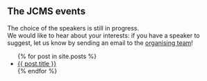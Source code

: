 
## The JCMS events

The choice of the speakers is still in progress.
<br>
We would like to hear about your interests: if you have a speaker to suggest, let us know by sending an email to the [organising team](../#contacts)!

<ul>
  {% for post in site.posts %}
    <li>
      <a href="{{ post.url | prepend: site.baseurl }}">{{ post.title }}</a>
    </li>
  {% endfor %}
</ul>


